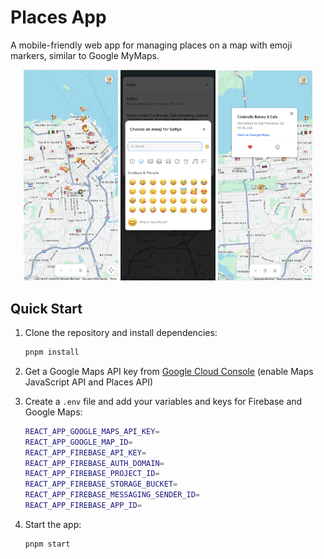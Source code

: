# Places App

A mobile-friendly web app for managing places on a map with emoji markers, similar to Google MyMaps.

<p align="center">
  <img src="docs/images/overall.png" width="30%" />
  <img src="docs/images/emoji-picker.png" width="30%" />
  <img src="docs/images/marker.png" width="30%" />
</p>

## Quick Start

1. Clone the repository and install dependencies:
   ```bash
   pnpm install
   ```

2. Get a Google Maps API key from [Google Cloud Console](https://console.cloud.google.com/) (enable Maps JavaScript API and Places API)

3. Create a `.env` file and add your variables and keys for Firebase and Google Maps:
   ```bash
   REACT_APP_GOOGLE_MAPS_API_KEY=
   REACT_APP_GOOGLE_MAP_ID=
   REACT_APP_FIREBASE_API_KEY=
   REACT_APP_FIREBASE_AUTH_DOMAIN=
   REACT_APP_FIREBASE_PROJECT_ID=
   REACT_APP_FIREBASE_STORAGE_BUCKET=
   REACT_APP_FIREBASE_MESSAGING_SENDER_ID=
   REACT_APP_FIREBASE_APP_ID=
   ```

4. Start the app:
   ```bash
   pnpm start
   ```

